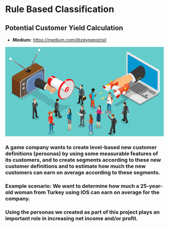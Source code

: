 # Rule Based Classification
## Potential Customer Yield Calculation

- **Medium:** https://medium.com/@zeynepozisil


![Screenshot](müşteri.png)

### A game company wants to create level-based new customer definitions (personas) by using some measurable features of its customers, and to create segments according to these new customer definitions and to estimate how much the new customers can earn on average according to these segments.

### Example scenario: We want to determine how much a 25-year-old woman from Turkey using IOS can earn on average for the company.

### Using the personas we created as part of this project plays an important role in increasing net income and/or profit.
